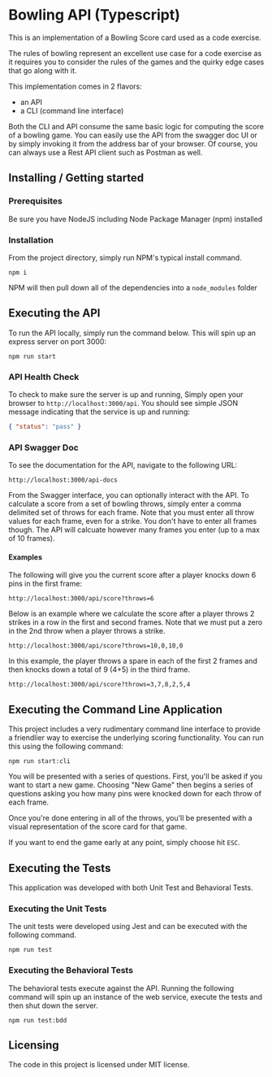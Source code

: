 # Bowling API (Typescript)
This is an implementation of a Bowling Score card used as a code exercise.

The rules of bowling represent an excellent use case for a code exercise
as it requires you to consider the rules of the games and the quirky
edge cases that go along with it.

This implementation comes in 2 flavors:
- an API
- a CLI (command line interface)

Both the CLI and API consume the same basic logic for computing the score of
a bowling game. You can easily use the API from the swagger doc UI or by
simply invoking it from the address bar of your browser. Of course, you can
always use a Rest API client such as Postman as well.

## Installing / Getting started

### Prerequisites

Be sure you have NodeJS including Node Package Manager (npm) installed

### Installation

From the project directory, simply run NPM's typical install command.

```shell
npm i
```

NPM will then pull down all of the dependencies into a `node_modules` folder

## Executing the API

To run the API locally, simply run the command below. This will spin up an
express server on port 3000:

```shell
npm run start
```

### API Health Check

To check to make sure the server is up and running, Simply open your browser
to `http://localhost:3000/api`.  You should see simple JSON message indicating
that the service is up and running:

```JSON
{ "status": "pass" }
```

### API Swagger Doc

To see the documentation for the API, navigate to the following URL:

`http://localhost:3000/api-docs`

From the Swagger interface, you can optionally interact with the API.  To
calculate a score from a set of bowling throws, simply enter a comma delimited
set of throws for each frame.  Note that you must enter all throw values for
each frame, even for a strike. You don't have to enter all frames though. The
API will calcuate however many frames you enter (up to a max of 10 frames).

#### Examples

The following will give you the current score after a player knocks down 6 pins
in the first frame:

`http://localhost:3000/api/score?throws=6`

Below is an example where we calculate the score after a player throws 2
strikes in a row in the first and second frames. Note that we must put a zero
in the 2nd throw when a player throws a strike.

`http://localhost:3000/api/score?throws=10,0,10,0`

In this example, the player throws a spare in each of the first 2 frames and then
knocks down a total of 9 (4+5) in the third frame.

`http://localhost:3000/api/score?throws=3,7,8,2,5,4`

## Executing the Command Line Application

This project includes a very rudimentary command line interface to provide a
friendlier way to exercise the underlying scoring functionality.  You can run
this using the following command:

```shell
npm run start:cli
```

You will be presented with a series of questions. First, you'll be asked if
you want to start a new game. Choosing "New Game" then begins a series of
questions asking you how many pins were knocked down for each throw of each
frame.

Once you're done entering in all of the throws, you'll be presented with a
visual representation of the score card for that game.

If you want to end the game early at any point, simply choose hit `ESC`.

## Executing the Tests

This application was developed with both Unit Test and Behavioral Tests.

### Executing the Unit Tests

The unit tests were developed using Jest and can be executed with the following
command.

```shell
npm run test
```

### Executing the Behavioral Tests

The behavioral tests execute against the API. Running the following command will spin
up an instance of the web service, execute the tests and then shut down the server.

```shell
npm run test:bdd
```

## Licensing

The code in this project is licensed under MIT license.
